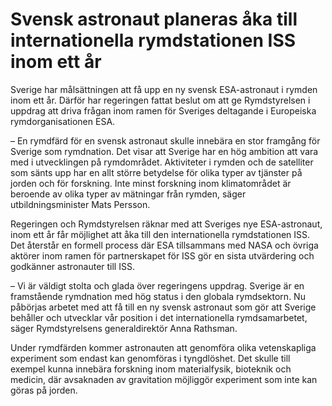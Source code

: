 # Svensk astronaut planeras åka till internationella rymdstationen ISS inom ett år

Sverige har målsättningen att få upp en ny svensk ESA-astronaut i rymden inom ett år. Därför har regeringen fattat beslut om att ge Rymdstyrelsen i uppdrag att driva frågan inom ramen för Sveriges deltagande i Europeiska rymdorganisationen ESA.

– En rymdfärd för en svensk astronaut skulle innebära en stor framgång för Sverige som rymdnation. Det visar att Sverige har en hög ambition att vara med i utvecklingen på rymdområdet. Aktiviteter i rymden och de satelliter som sänts upp har en allt större betydelse för olika typer av tjänster på jorden och för forskning. Inte minst forskning inom klimatområdet är beroende av olika typer av mätningar från rymden, säger utbildningsminister Mats Persson.

Regeringen och Rymdstyrelsen räknar med att Sveriges nye ESA-astronaut, inom ett år får möjlighet att åka till den internationella rymdstationen ISS. Det återstår en formell process där ESA tillsammans med NASA och övriga aktörer inom ramen för partnerskapet för ISS gör en sista utvärdering och godkänner astronauter till ISS.

– Vi är väldigt stolta och glada över regeringens uppdrag. Sverige är en framstående rymdnation med hög status i den globala rymdsektorn. Nu påbörjas arbetet med att få till en ny svensk astronaut som gör att Sverige behåller och utvecklar vår position i det internationella rymdsamarbetet, säger Rymdstyrelsens generaldirektör Anna Rathsman.

Under rymdfärden kommer astronauten att genomföra olika vetenskapliga experiment som endast kan genomföras i tyngdlöshet. Det skulle till exempel kunna innebära forskning inom materialfysik, bioteknik och medicin, där avsaknaden av gravitation möjliggör experiment som inte kan göras på jorden.
